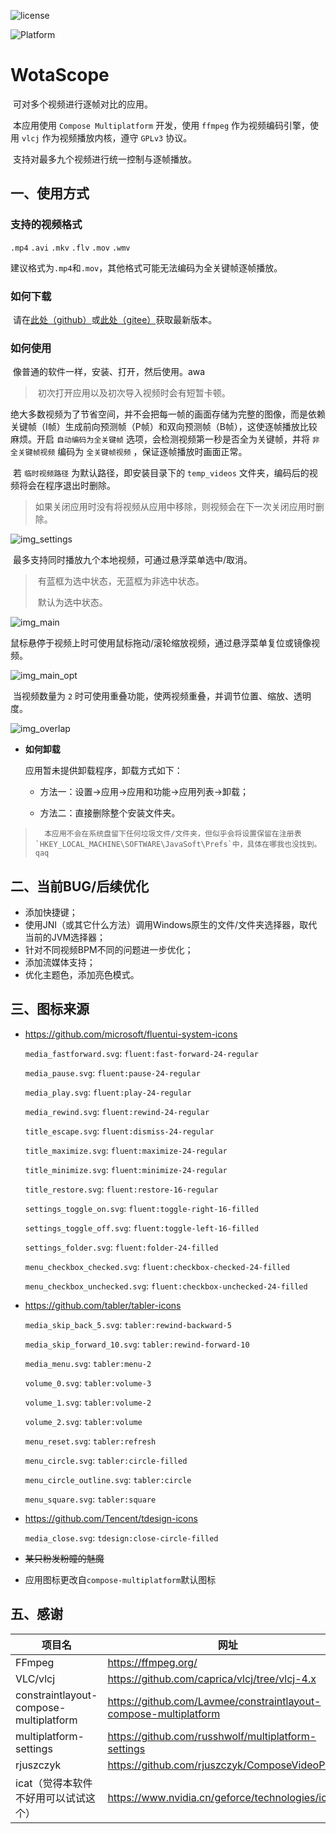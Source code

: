 ![license](https://img.shields.io/badge/license-GPLv3-orange) 

![Platform](https://img.shields.io/badge/Platform-Windows10/11-blue) 





# WotaScope

​	可对多个视频进行逐帧对比的应用。

​	本应用使用 `Compose Multiplatform` 开发，使用 `ffmpeg` 作为视频编码引擎，使用 `vlcj` 作为视频播放内核，遵守 `GPLv3` 协议。

​	支持对最多九个视频进行统一控制与逐帧播放。



## 一、使用方式

### **支持的视频格式**

`.mp4` `.avi` `.mkv` `.flv` `.mov` `.wmv`

建议格式为`.mp4`和`.mov`，其他格式可能无法编码为全关键帧逐帧播放。

### **如何下载**

​	请在[此处（github）](https://github.com/lolicer/WotaScope/releases)或[此处（gitee）](https://gitee.com/lolicer/WotaScope/releases)获取最新版本。

### **如何使用**

​	像普通的软件一样，安装、打开，然后使用。awa

>   ​	初次打开应用以及初次导入视频时会有短暂卡顿。

​	绝大多数视频为了节省空间，并不会把每一帧的画面存储为完整的图像，而是依赖关键帧（I帧）生成前向预测帧（P帧）和双向预测帧（B帧），这使逐帧播放比较麻烦。开启 `自动编码为全关键帧` 选项，会检测视频第一秒是否全为关键帧，并将 `非全关键帧视频` 编码为 `全关键帧视频` ，保证逐帧播放时画面正常。

​	若 `临时视频路径` 为默认路径，即安装目录下的 `temp_videos` 文件夹，编码后的视频将会在程序退出时删除。

>   ​	如果关闭应用时没有将视频从应用中移除，则视频会在下一次关闭应用时删除。

![img_settings](images/img_settings.png)

​	最多支持同时播放九个本地视频，可通过悬浮菜单选中/取消。

>   ​	有蓝框为选中状态，无蓝框为非选中状态。
>
>   ​	默认为选中状态。

![img_main](images/img_main.png)

​	鼠标悬停于视频上时可使用鼠标拖动/滚轮缩放视频，通过悬浮菜单复位或镜像视频。

![img_main_opt](images/img_main_opt.png)

​	当视频数量为 `2` 时可使用重叠功能，使两视频重叠，并调节位置、缩放、透明度。

![img_overlap](images/img_overlap.png)

-   **如何卸载**

    应用暂未提供卸载程序，卸载方式如下：

    -   方法一：设置→应用→应用和功能→应用列表→卸载；

    -   方法二：直接删除整个安装文件夹。

>    	本应用不会在系统盘留下任何垃圾文件/文件夹，但似乎会将设置保留在注册表`HKEY_LOCAL_MACHINE\SOFTWARE\JavaSoft\Prefs`中，具体在哪我也没找到。qaq



## 二、当前BUG/后续优化

-   添加快捷键；
-   使用JNI（或其它什么方法）调用Windows原生的文件/文件夹选择器，取代当前的JVM选择器；
-   针对不同视频BPM不同的问题进一步优化；
-   添加流媒体支持；
-   优化主题色，添加亮色模式。



## 三、图标来源

- https://github.com/microsoft/fluentui-system-icons

    `media_fastforward.svg`: `fluent:fast-forward-24-regular`

    `media_pause.svg`: `fluent:pause-24-regular`

    `media_play.svg`: `fluent:play-24-regular`

    `media_rewind.svg`: `fluent:rewind-24-regular`

    `title_escape.svg`: `fluent:dismiss-24-regular`

    `title_maximize.svg`: `fluent:maximize-24-regular`

    `title_minimize.svg`: `fluent:minimize-24-regular`

    `title_restore.svg`: `fluent:restore-16-regular`

    `settings_toggle_on.svg`: `fluent:toggle-right-16-filled`

    `settings_toggle_off.svg`: `fluent:toggle-left-16-filled`

    `settings_folder.svg`: `fluent:folder-24-filled`

    `menu_checkbox_checked.svg`: `fluent:checkbox-checked-24-filled`

    `menu_checkbox_unchecked.svg`: `fluent:checkbox-unchecked-24-filled`

- https://github.com/tabler/tabler-icons

    `media_skip_back_5.svg`: `tabler:rewind-backward-5`

    `media_skip_forward_10.svg`: `tabler:rewind-forward-10`

    `media_menu.svg`: `tabler:menu-2`

    `volume_0.svg`: `tabler:volume-3`

    `volume_1.svg`: `tabler:volume-2`

    `volume_2.svg`: `tabler:volume`

    `menu_reset.svg`: `tabler:refresh`

    `menu_circle.svg`: `tabler:circle-filled`

    `menu_circle_outline.svg`: `tabler:circle`

    `menu_square.svg`: `tabler:square`

- https://github.com/Tencent/tdesign-icons

    `media_close.svg`: `tdesign:close-circle-filled`

-   ~~某只粉发粉瞳的魅魔~~

-   应用图标更改自`compose-multiplatform`默认图标



## 五、感谢

| 项目名                                 | 网址                                                         |
| -------------------------------------- | ------------------------------------------------------------ |
| FFmpeg                                 | https://ffmpeg.org/                                          |
| VLC/vlcj                               | https://github.com/caprica/vlcj/tree/vlcj-4.x                |
| constraintlayout-compose-multiplatform | https://github.com/Lavmee/constraintlayout-compose-multiplatform |
| multiplatform-settings                 | https://github.com/russhwolf/multiplatform-settings          |
| rjuszczyk                              | https://github.com/rjuszczyk/ComposeVideoPlayer              |
| icat（觉得本软件不好用可以试试这个）   | https://www.nvidia.cn/geforce/technologies/icat/             |



